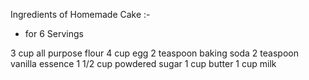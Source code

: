 Ingredients of Homemade Cake :-

* for 6 Servings



3 cup all purpose flour
4 cup egg
2 teaspoon baking soda
2 teaspoon vanilla essence
1 1/2 cup powdered sugar
1 cup butter
1 cup milk